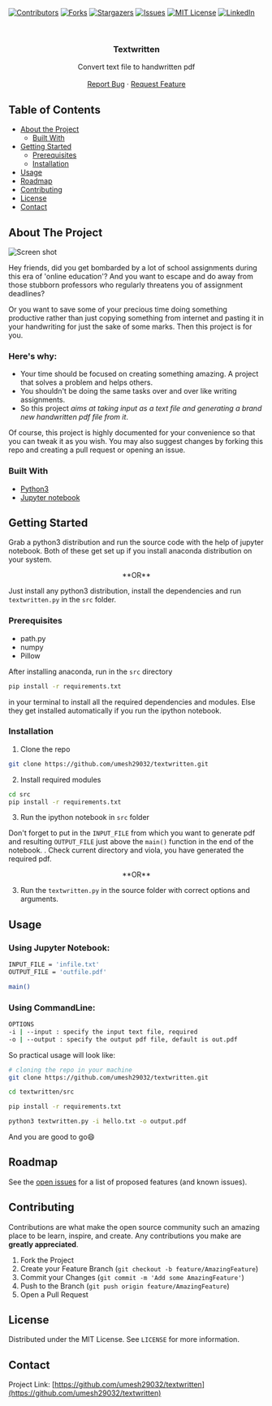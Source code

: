 [![Contributors][contributors-shield]][contributors-url]
[![Forks][forks-shield]][forks-url]
[![Stargazers][stars-shield]][stars-url]
[![Issues][issues-shield]][issues-url]
[![MIT License][license-shield]][license-url]
[![LinkedIn][linkedin-shield]][linkedin-url]



<!-- PROJECT LOGO -->
<br />
<p align="center">

  <h3 align="center">Textwritten</h3>

  <p align="center">
    Convert text file to handwritten pdf
    <br />
    <br />
    <a href="https://github.com/umesh29032/textwritten/issues">Report Bug</a>
    ·
    <a href="https://github.com/umesh29032/textwritten/issues">Request Feature</a>
  </p>
</p>



<!-- TABLE OF CONTENTS -->
## Table of Contents

* [About the Project](#about-the-project)
  * [Built With](#built-with)
* [Getting Started](#getting-started)
  * [Prerequisites](#prerequisites)
  * [Installation](#installation)
* [Usage](#usage)
* [Roadmap](#roadmap)
* [Contributing](#contributing)
* [License](#license)
* [Contact](#contact)



<!-- ABOUT THE PROJECT -->
## About The Project

![Screen shot](../main/src/image/ss.png)

Hey friends, did you get bombarded by a lot of school assignments during this era of 'online education'? And you want to escape and do away from those stubborn professors who regularly threatens you of assignment deadlines?

Or you want to save some of your precious time doing something productive rather than just copying something from internet and pasting it in your handwriting for just the sake of some marks. Then this project is for you.


### Here's why: ###
* Your time should be focused on creating something amazing. A project that solves a problem and helps others.
* You shouldn't be doing the same tasks over and over like writing assignments.
* So this project *aims at taking input as a text file and generating a brand new handwritten pdf file from it*.


Of course, this project is highly documented for your convenience so that you can tweak it as you wish. You may also suggest changes by forking this repo and creating a pull request or opening an issue.



### Built With

* [Python3](https://www.python.org/)
* [Jupyter notebook](https://jupyter.org/)





<!-- GETTING STARTED -->
## Getting Started

Grab a python3 distribution and run the source code with the help of jupyter notebook. Both of these get set up if you install anaconda distribution on your system.

<p align="center">
    **OR**
</P>

Just install any python3 distribution, install the dependencies and run `textwritten.py` in the `src` folder.


### Prerequisites

* path.py
* numpy
* Pillow

After installing anaconda, run in the `src` directory 
```sh
pip install -r requirements.txt
```
in your terminal to install all the required dependencies and modules. Else they get installed automatically if you run the ipython notebook.

### Installation

1. Clone the repo
```sh
git clone https://github.com/umesh29032/textwritten.git
```
2. Install required modules
```sh
cd src
pip install -r requirements.txt
```
3. Run the ipython notebook in `src` folder 

Don't forget to put in the `INPUT_FILE` from which you want to generate pdf and resulting `OUTPUT_FILE` just above the `main()` function in the end of the notebook. . Check current directory and viola, you have generated the required pdf.

<p align="center">
    **OR**
</P>

3. Run the `textwritten.py` in the source folder with correct options and arguments.





<!-- USAGE EXAMPLES -->
## Usage
### Using Jupyter Notebook:

```sh
INPUT_FILE = 'infile.txt'
OUTPUT_FILE = 'outfile.pdf'

main()
```

### Using CommandLine:

```sh
OPTIONS
-i | --input : specify the input text file, required
-o | --output : specify the output pdf file, default is out.pdf
```


So practical usage will look like:
```sh
# cloning the repo in your machine
git clone https://github.com/umesh29032/textwritten.git

cd textwritten/src

pip install -r requirements.txt

python3 textwritten.py -i hello.txt -o output.pdf

```

And you are good to go:smile:

<!-- ROADMAP -->
## Roadmap

See the [open issues](https://github.com/umesh29032/textwritten/issues) for a list of proposed features (and known issues).



<!-- CONTRIBUTING -->
## Contributing

Contributions are what make the open source community such an amazing place to be learn, inspire, and create. Any contributions you make are **greatly appreciated**.

1. Fork the Project
2. Create your Feature Branch (`git checkout -b feature/AmazingFeature`)
3. Commit your Changes (`git commit -m 'Add some AmazingFeature'`)
4. Push to the Branch (`git push origin feature/AmazingFeature`)
5. Open a Pull Request



<!-- LICENSE -->
## License

Distributed under the MIT License. See `LICENSE` for more information.



<!-- CONTACT -->
## Contact

Project Link: [https://github.com/umesh29032/textwritten](https://github.com/umesh29032/textwritten)







<!-- MARKDOWN LINKS & IMAGES -->
[contributors-shield]: https://img.shields.io/github/contributors/umesh29032/textwritten.svg?style=flat-square
[contributors-url]: https://github.com/umesh29032/textwritten/graphs/contributors
[forks-shield]: https://img.shields.io/github/forks/umesh29032/textwritten.svg?style=flat-square
[forks-url]: https://github.com/umesh29032/textwritten/network/members
[stars-shield]: https://img.shields.io/github/stars/umesh29032/textwritten.svg?style=flat-square
[stars-url]: https://github.com/umesh29032/textwritten/stargazers
[issues-shield]: https://img.shields.io/github/issues/umesh29032/textwritten.svg?style=flat-square
[issues-url]: https://github.com/umesh29032/textwritten/issues
[license-shield]: https://img.shields.io/github/license/umesh29032/textwritten.svg?style=flat-square
[license-url]: https://github.com/umesh29032/textwritten/blob/main/LICENSE
[linkedin-shield]: https://img.shields.io/badge/-LinkedIn-black.svg?style=flat-square&logo=linkedin&colorB=555
[linkedin-url]: https://www.linkedin.com/in/rudresh-dixit-11a15618a/







